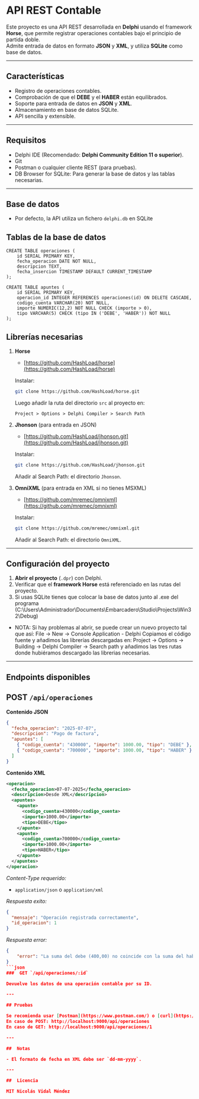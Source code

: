 
#  API REST Contable

Este proyecto es una API REST desarrollada en **Delphi** usando el framework **Horse**, que permite registrar operaciones contables bajo el principio de partida doble.  
Admite entrada de datos en formato **JSON** y **XML**, y utiliza **SQLite** como base de datos.

---

##  Características

- Registro de operaciones contables.
- Comprobación de que el **DEBE** y el **HABER** están equilibrados.
- Soporte para entrada de datos en **JSON** y **XML**.
- Almacenamiento en base de datos SQLite.
- API sencilla y extensible.

---

##  Requisitos

- Delphi IDE (Recomendado: **Delphi Community Edition 11 o superior**).
- Git
- Postman o cualquier cliente REST (para pruebas).
- DB Browser for SQLite: Para generar la base de datos y las tablas necesarias.

---

## Base de datos
- Por defecto, la API utiliza un fichero `delphi.db` en SQLite

##  Tablas de la base de datos

	CREATE TABLE operaciones (
		id SERIAL PRIMARY KEY,
		fecha_operacion DATE NOT NULL,
		descripcion TEXT,
		fecha_insercion TIMESTAMP DEFAULT CURRENT_TIMESTAMP
	);

	CREATE TABLE apuntes (
		id SERIAL PRIMARY KEY,
		operacion_id INTEGER REFERENCES operaciones(id) ON DELETE CASCADE,
		codigo_cuenta VARCHAR(20) NOT NULL,
		importe NUMERIC(12,2) NOT NULL CHECK (importe > 0),
		tipo VARCHAR(5) CHECK (tipo IN ('DEBE', 'HABER')) NOT NULL
	);


##  Librerías necesarias

1. **Horse**
   - [https://github.com/HashLoad/horse](https://github.com/HashLoad/horse)

   Instalar:
   ```bash
   git clone https://github.com/HashLoad/horse.git
   ```

   Luego añadir la ruta del directorio `src` al proyecto en:
   ```
   Project > Options > Delphi Compiler > Search Path
   ```
2. **Jhonson** (para entrada en JSON)
   - [https://github.com/HashLoad/jhonson.git](https://github.com/HashLoad/jhonson.git)

   Instalar:
   ```bash
   git clone https://github.com/HashLoad/jhonson.git
   ```

   Añadir al Search Path: el directorio `Jhonson`.

3. **OmniXML** (para entrada en XML si no tienes MSXML)
   - [https://github.com/mremec/omnixml](https://github.com/mremec/omnixml)

   Instalar:
   ```bash
   git clone https://github.com/mremec/omnixml.git
   ```

   Añadir al Search Path: el directorio `OmniXML`.

---

##  Configuración del proyecto

1. **Abrir el proyecto** (`.dpr`) con Delphi.
2. Verificar que el **framework Horse** está referenciado en las rutas del proyecto.
3. Si usas SQLite tienes que colocar la base de datos junto al .exe del programa 
	(C:\Users\Administrador\Documents\Embarcadero\Studio\Projects\Win32\Debug)

- NOTA:
	Si hay problemas al abrir, se puede crear un nuevo proyecto tal que así:
	File -> New -> Console Application - Delphi
	Copiamos el código fuente y añadimos las librerías descargadas en:
	Project -> Options -> Building -> Delphi Compiler -> Search path 
	y añadimos las tres rutas donde hubiéramos descargado las librerias necesarias.
---

##  Endpoints disponibles

##  POST `/api/operaciones`

**Contenido JSON**
```json
{
  "fecha_operacion": "2025-07-07",
  "descripcion": "Pago de factura",
  "apuntes": [
    { "codigo_cuenta": "430000", "importe": 1000.00, "tipo": "DEBE" },
    { "codigo_cuenta": "700000", "importe": 1000.00, "tipo": "HABER" }
  ]
}
```

**Contenido XML**
```xml
<operacion>
  <fecha_operacion>07-07-2025</fecha_operacion>
  <descripcion>Desde XML</descripcion>
  <apuntes>
    <apunte>
      <codigo_cuenta>430000</codigo_cuenta>
      <importe>1000.00</importe>
      <tipo>DEBE</tipo>
    </apunte>
    <apunte>
      <codigo_cuenta>700000</codigo_cuenta>
      <importe>1000.00</importe>
      <tipo>HABER</tipo>
    </apunte>
  </apuntes>
</operacion>
```

 *Content-Type requerido:*
- `application/json` o `application/xml`

 *Respuesta exito:*
```json
{
  "mensaje": "Operación registrada correctamente",
  "id_operacion": 1
}
```
 *Respuesta error:*
```json
{
    "error": "La suma del debe (400,00) no coincide con la suma del haber (4060,00)"
}
```json
###  GET `/api/operaciones/:id`

Devuelve los datos de una operación contable por su ID.

---

## Pruebas

Se recomienda usar [Postman](https://www.postman.com/) o [curl](https://curl.se/) para enviar peticiones de prueba.
En caso de POST: http://localhost:9000/api/operaciones
En caso de GET: http://localhost:9000/api/operaciones/1

---

##  Notas

- El formato de fecha en XML debe ser `dd-mm-yyyy`.

---

##  Licencia

MIT Nicolás Vidal Méndez
